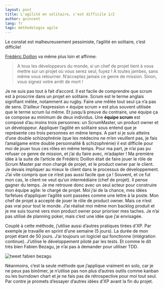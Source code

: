 ```yaml
---
layout: post
title: L'agilité en solitaire, c'est difficile 1/2
author: gvincent
lang: fr
tags: méthodologie agile
---
```

Le constat est malheureusement pessimiste, l’agilité en solitaire, c’est difficile!

[Frédéric Doillon](http://www.fredericdoillon.com/2008/09/un-homme-seul-est-toujours-en-mauvaise-compagnie.html) va même plus loin et affirme:

> A tous les développeurs du monde, si un chef de projet tient à vous mettre sur un projet où vous serez seul, fuyez ! À toutes jambes, sans même vous retourner. N’acceptez jamais ce genre de mission. Sinon, vous signez votre arrêt de mort !


Je ne suis pas tout à fait d’accord. Il est facile de comprendre que scrum est à proscrire dans un projet en solitaire. Scrum est le terme anglais signifiant mêlée, notamment au rugby. Faire une mêlée tout seul ça n’a pas de sens. D’ailleur l’expression « équipe scrum » est plus souvent utilisée que le terme scrum lui même. Et jusqu’à preuve du contraire, une équipe ça se compose au minimum de deux individus.
Une **équipe scrum** est composé d’au moins trois personnes: un ScrumMaster, un product owner et un développeur. Appliquer l’agilité en solitaire sous entend que je représente ces trois personnes en même temps. A part si je suis atteins d’une double schizophrénie (que les médecins ne m’en veuillent pas, je fais l’amalgame entre double personnalité & schizophrénie) il est difficile pour moi de jouer tous ces rôles en même temps.
Pour ma part, je n’ai pas pu refuser ce genre de mission, et j’ai du faire avec, m’adapter ! Ma première idée à la suite de l’article de Frédéric Doillon était de faire jouer le rôle de Scrum Master par mon chargé de projet, et le product owner par le client. Je devais impliquer au mieux le client dans le processus de développement. J’ai vite compris que ce n’est pas aussi facile que ça ! Souvent, et ce fut mon cas, le client ne veut qu’un intermédiaire (chef de projet). Il pense gagner du temps. Je me retrouve donc avec un seul acteur pour construire mon équipe agile: le chargé de projet. Moi j’ai de la chance, mes idées farfelues d’appliquer l’agilité sont passées comme une lettre à la poste. Mon chef de projet a accepté de jouer le rôle de product owner. Mais ce n’est pas vrai pour tout le monde.
J’ai réalisé moi même mon backlog produit et je me suis tourné vers mon product owner pour prioriser mes taches. Je n’ai pas utilisé de planning poker, mais c’est une idée que j’ai envisagée.

Couplé à cette méthode, j’utilise aussi d’autres pratiques tirées d’XP. Par exemple je travaille en sprint d’une semaine (5 jours). La durée de mon projet étant de 50 jours. J’ai toujours un logiciel qui fonctionne (intégration continue). J’utilise le développement piloté par les tests. Et comme le dit très bien Fabien Bezagu, je n’ai pas à demander pour utiliser TDD.

<img src="https://lh3.googleusercontent.com/-kEdslxIj71w/Trw4QOe6RtI/AAAAAAAABdQ/BNGGVL91Q2I/s800/tweetFabien.jpg" alt="tweet fabien bezagu">

Néanmoins, c’est la seule méthode que j’applique vraiment en solo, car je ne peux pas binômer, je n’utilise pas non plus d’autres outils comme kanban ou les burndown chart et je ne fais pas de rétrospective pour moi tout seul. Par contre je promets d’essayer d’autres idées d’XP avant la fin du projet. 

